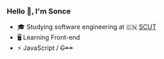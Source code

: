 ### Hello 👋, I'm Sonce

- 🎓 Studying software engineering at 🇨🇳 [SCUT](https://www.scut.edu.cn)
- 🖥 Learning Front-end
- ⚡ JavaScript / ~~C++~~
